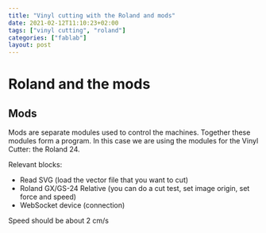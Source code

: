 ```yaml
---
title: "Vinyl cutting with the Roland and mods"
date: 2021-02-12T11:10:23+02:00
tags: ["vinyl cutting", "roland"]
categories: ["fablab"]
layout: post
---
```


# Roland and the mods

## Mods
Mods are separate modules used to control the machines. Together these modules form a program. In this case we are using the modules for the Vinyl Cutter: the Roland 24.

Relevant blocks:
- Read SVG (load the vector file that you want to cut)
- Roland GX/GS-24 Relative (you can do a cut test, set image origin, set force and speed)
- WebSocket device (connection)

Speed should be about 2 cm/s